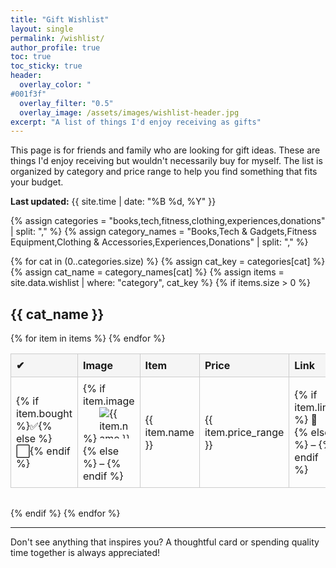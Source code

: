 ```yaml
---
title: "Gift Wishlist"
layout: single
permalink: /wishlist/
author_profile: true
toc: true
toc_sticky: true
header:
  overlay_color: "
#001f3f"
  overlay_filter: "0.5"
  overlay_image: /assets/images/wishlist-header.jpg
excerpt: "A list of things I'd enjoy receiving as gifts"
---
```


<div class="wishlist-intro">
  <p>This page is for friends and family who are looking for gift ideas. These are things I'd enjoy receiving but wouldn't necessarily buy for myself. The list is organized by category and price range to help you find something that fits your budget.</p>
  <p><strong>Last updated:</strong> {{ site.time | date: "%B %d, %Y" }}</p>
</div>


<style>
.wishlist-table {
  width: 100%;
  border-collapse: collapse;
  margin-bottom: 2rem;
}
.wishlist-table th, .wishlist-table td {
  border: 1px solid #ccc;
  padding: 0.5rem;
  text-align: left;
  vertical-align: middle;
}
.wishlist-table th {
  background-color: #f5f5f5;
}
.wishlist-table img {
  max-width: 50px;
  max-height: 50px;
  object-fit: contain;
}
.wishlist-table td a {
  text-decoration: none;
}
@media (max-width: 768px) {
  .wishlist-table td, .wishlist-table th {
    font-size: 0.9rem;
    padding: 0.3rem;
  }
}
</style>
{% assign categories = "books,tech,fitness,clothing,experiences,donations" | split: "," %}
{% assign category_names = "Books,Tech & Gadgets,Fitness Equipment,Clothing & Accessories,Experiences,Donations" | split: "," %}

{% for cat in (0..categories.size) %}
  {% assign cat_key = categories[cat] %}
  {% assign cat_name = category_names[cat] %}
  {% assign items = site.data.wishlist | where: "category", cat_key %}
  {% if items.size > 0 %}
  ## {{ cat_name }}

  <table class="wishlist-table">
    <thead>
      <tr>
        <th>✔</th>
        <th>Image</th>
        <th>Item</th>
        <th>Price</th>
        <th>Link</th>
        <th>Added</th>
        <th>Bought</th>
      </tr>
    </thead>
    <tbody>
      {% for item in items %}
      <tr>
        <td>{% if item.bought %}✅{% else %}⬜{% endif %}</td>
        <td>
          {% if item.image %}
            <img src="{{ item.image }}" alt="{{ item.name }}">
          {% else %}
            –
          {% endif %}
        </td>
        <td>{{ item.name }}</td>
        <td>{{ item.price_range }}</td>
        <td>
          {% if item.link %}
            <a href="{{ item.link }}" target="_blank">🔗</a>
          {% else %}
            –
          {% endif %}
        </td>
        <td>{{ item.date_added | default: "—" }}</td>
        <td>{{ item.date_bought | default: "—" }}</td>
      </tr>
      {% endfor %}
    </tbody>
  </table>
  {% endif %}
{% endfor %}

---



<div class="wishlist-footer">
  <p>Don't see anything that inspires you? A thoughtful card or spending quality time together is always appreciated!</p>
</div> 
